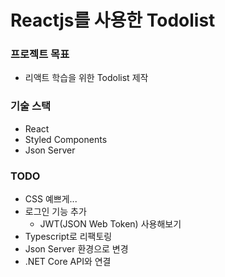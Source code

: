 # Reactjs를 사용한 Todolist

### 프로젝트 목표

- 리액트 학습을 위한 Todolist 제작

### 기술 스택

- React
- Styled Components
- Json Server

### TODO

- CSS 예쁘게...
- 로그인 기능 추가
  - JWT(JSON Web Token) 사용해보기
- Typescript로 리팩토링
- Json Server 환경으로 변경
- .NET Core API와 연결
